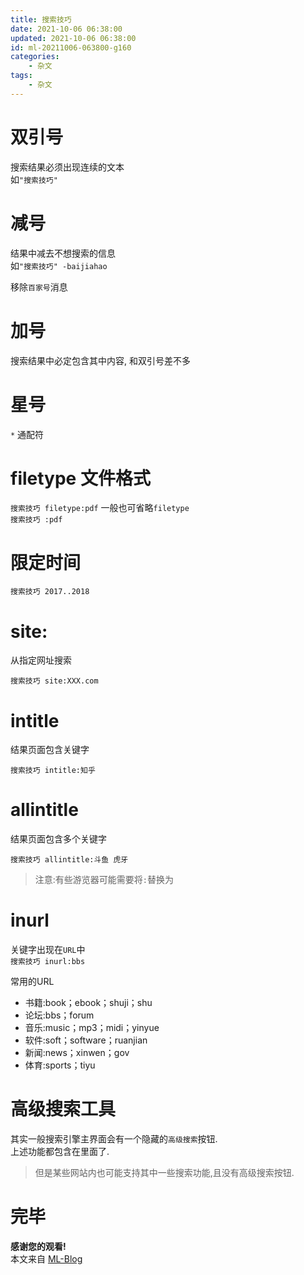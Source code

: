 ```yaml
---
title: 搜索技巧
date: 2021-10-06 06:38:00
updated: 2021-10-06 06:38:00
id: ml-20211006-063800-g160
categories:
	- 杂文
tags: 
	- 杂文
---
```




<!--more-->

# 双引号

搜索结果必须出现连续的文本  
如`"搜索技巧"`

# 减号

结果中减去不想搜索的信息  
如`"搜索技巧" -baijiahao`

移除`百家号`消息

# 加号

搜索结果中必定包含其中内容, 和双引号差不多

# 星号

`*` 通配符

# filetype 文件格式

`搜索技巧 filetype:pdf`  一般也可省略`filetype`  
`搜索技巧 :pdf`

# 限定时间

`搜索技巧 2017..2018`

# site:

从指定网址搜索

`搜索技巧 site:XXX.com`

# intitle

结果页面包含关键字

`搜索技巧 intitle:知乎`

# allintitle

结果页面包含多个关键字

`搜索技巧 allintitle:斗鱼 虎牙`

> 注意:有些游览器可能需要将`:`替换为` `

# inurl

关键字出现在`URL`中  
`搜索技巧 inurl:bbs`

常用的URL

* 书籍:book；ebook；shuji；shu
* 论坛:bbs；forum
* 音乐:music；mp3；midi；yinyue
* 软件:soft；software；ruanjian
* 新闻:news；xinwen；gov
* 体育:sports；tiyu

# 高级搜索工具

其实一般搜索引擎主界面会有一个隐藏的`高级搜索`按钮.  
上述功能都包含在里面了.

> 但是某些网站内也可能支持其中一些搜索功能,且没有高级搜索按钮.

# 完毕

**感谢您的观看!**  
本文来自 [ML-Blog][ML-Blog_Link]

<!-- 图片 -->

<!-- 链接 -->

<!-- 水印 -->
[ML-Blog_Link]:https://userminghaoli.github.io/ "我的博客"
